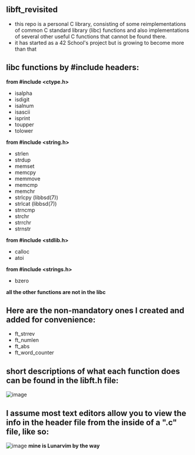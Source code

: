 ## libft_revisited
* this repo is a personal C library, consisting of some reimplementations of common C standard library (libc) functions and also implementations of several other useful C functions that cannot be found there.
* it has started as a 42 School's project but is growing to become more than that

## libc functions by #include headers:
 **from #include <ctype.h>**
* isalpha
* isdigit
* isalnum
* isascii
* isprint
* toupper
* tolower

**from #include <string.h>**
* strlen
* strdup
* memset
* memcpy 
* memmove
* memcmp
* memchr
* strlcpy (libbsd(7))
* strlcat (libbsd(7))
* strncmp
* strchr
* strrchr
* strnstr

**from #include <stdlib.h>**
* calloc
* atoi

**from #include <strings.h>**
* bzero

**all the other functions are not in the libc**

## Here are the non-mandatory ones I created and added for convenience:
* ft_strrev
* ft_numlen
* ft_abs
* ft_word_counter

## short descriptions of what each function does can be found in the libft.h file:

![image](https://user-images.githubusercontent.com/92558763/193467897-d5cc881d-449f-4abc-b6a0-d90d881ddc0e.png)

## I assume most text editors allow you to view the info in the header file from the inside of a ".c" file, like so:

![image](https://user-images.githubusercontent.com/92558763/193468036-25d54ed5-80f7-44d5-a729-445d0da4b7e1.png)
**mine is Lunarvim by the way**
